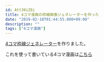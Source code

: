 ```yaml
---
id: Att30iZ8i
title: 4コマ漫画の枠線画像ジェネレーターを作った
date: "2019-02-18T01:44:55.000+09:00"
description: ""
tags: ["4コマ漫画"]
---
```


[4コマ枠線ジェネレーター](https://gyojir.github.io/yonkoma_frame_generator/)を作りました。

これを使って書いている4コマ漫画は[こちら](https://gyojir.com/mangas)